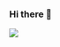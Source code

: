 ### Hi there 👋

<!--
**nuochong/nuochong** is a ✨ _special_ ✨ repository because its `README.md` (this file) appears on your GitHub profile.

Here are some ideas to get you started:

- 🔭 I’m currently working on ...
- 🌱 I’m currently learning ...
- 👯 I’m looking to collaborate on ...
- 🤔 I’m looking for help with ...
- 💬 Ask me about ...
- 📫 How to reach me: ...
- 😄 Pronouns: ...
- ⚡ Fun fact: ...
-->

<!--
[![Anurag's github stats](https://github-readme-stats.vercel.app/api?username=nuochong)](https://github.com/anuraghazra/github-readme-stats)

[![Top Langs](https://github-readme-stats.vercel.app/api/top-langs/?username=nuochong)](https://github.com/anuraghazra/github-readme-stats)
-->

![](https://readme.app.surmon.me/api/render?template_id=github-top-languages&props.username=nuochong)

